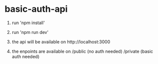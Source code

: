 # basic-auth-api

1. run 'npm install'
2. run 'npm run dev'
3. the api will be available on http://localhost:3000

4. the enpoints are available on /public (no auth needed) /private (basic auth needed)
